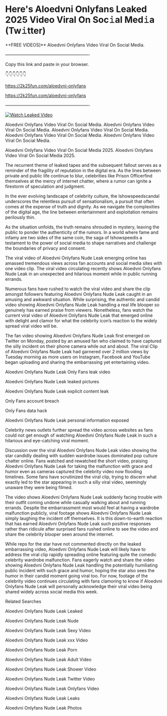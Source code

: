 # Here's Aloedvni Onlyfans Leaked 2025 Video Viral On Soc𝚒al Med𝚒a (Tw𝚒tter)

++FREE VIDEOS]** Aloedvni Onlyfans Video Viral On Social Media.

———————————————————-

Copy this link and paste in your browser.

👇👇👇👇👇👇

https://2k25fun.com/aloedvni-onlyfans

https://2k25fun.com/aloedvni-onlyfans

———————————————————-

[![Watch Leaked Video](https://miro.medium.com/v2/resize:fit:828/format:webp/1*cilzJN44JGOrTw9NJCrNHA.gif "Watch Leaked Video")](https://2k25fun.com/aloedvni-onlyfans)

Aloedvni Onlyfans Video Viral On Social Media. Aloedvni Onlyfans Video Viral On Social Media. Aloedvni Onlyfans Video Viral On Social Media. Aloedvni Onlyfans Video Viral On Social Media. Aloedvni Onlyfans Video Viral On Social Media.

Aloedvni Onlyfans Video Viral On Social Media 2025. Aloedvni Onlyfans Video Viral On Social Media 2025.

The recurrent theme of leaked tapes and the subsequent fallout serves as a reminder of the fragility of reputation in the digital era. As the lines between private and public life continue to blur, celebrities like Prison Officerfind themselves at the mercy of internet chatter, where a rumor can ignite a firestorm of speculation and judgment.

In the ever evolving landscape of celebrity culture, the Ishowspeedscandal underscores the relentless pursuit of sensationalism, a pursuit that often comes at the expense of truth and dignity. As we navigate the complexities of the digital age, the line between entertainment and exploitation remains perilously thin.

As the situation unfolds, the truth remains shrouded in mystery, leaving the public to ponder the authenticity of the rumors. In a world where fame and infamy are two sides of the same coin, the saga of Ishowspeedis a testament to the power of social media to shape narratives and challenge the boundaries of privacy and consent.

The viral video of Aloedvni Onlyfans Nude Leak emerging online has amassed tremendous views across fan accounts and social media sites with one video clip. The viral video circulating recently shows Aloedvni Onlyfans Nude Leak in an unexpected and hilarious moment while in public running errands.

Numerous fans have rushed to watch the viral video and share the clip amongst followers featuring Aloedvni Onlyfans Nude Leak caught in an amusing and awkward situation. While surprising, the authentic and candid video showing Aloedvni Onlyfans Nude Leak handling a real life blooper so genuinely has earned praise from viewers. Nonetheless, fans watch the current viral video of Aloedvni Onlyfans Nude Leak that emerged online with delight and clamor for what the celebrity icon’s reaction to the widely spread viral video will be.

The fan video showing Aloedvni Onlyfans Nude Leak first emerged on Twitter on Monday, posted by an amused fan who claimed to have captured the silly incident on their phone camera while out and about. The viral Clip of Aloedvni Onlyfans Nude Leak had garnered over 2 million views by Tuesday morning as more users on Instagram, Facebook and YouTube began uploading and sharing the embarrassing yet entertaining video.

Aloedvni Onlyfans Nude Leak Only Fans leak video

Aloedvni Onlyfans Nude Leak leaked pictures

Aloedvni Onlyfans Nude Leak explicit content leak

Only Fans account breach

Only Fans data hack

Aloedvni Onlyfans Nude Leak personal information exposed

Celebrity news outlets further spread the video across websites as fans could not get enough of watching Aloedvni Onlyfans Nude Leak in such a hilarious and eye-catching viral moment.

Discussion over the viral Aloedvni Onlyfans Nude Leak video showing the star candidly dealing with sudden wardrobe issues dominated pop culture chatter online. Fans watched and rewatched the short video, praising Aloedvni Onlyfans Nude Leak for taking the malfunction with grace and humor even as cameras captured the celebrity video now flooding timelines. Some fans have scrutinized the viral clip, trying to discern what exactly led to the star appearing in such a silly viral video, seemingly unaware they were being filmed.

The video shows Aloedvni Onlyfans Nude Leak suddenly facing trouble with their outfit coming undone while casually walking about and running errands. Despite the embarrassment most would feel at having a wardrobe malfunction publicly, viral footage shows Aloedvni Onlyfans Nude Leak simply laughing the incident off themselves. It is this down-to-earth reaction that has earned Aloedvni Onlyfans Nude Leak such positive responses rather than ridicule after surprised fans rushed online to see the video and share the celebrity blooper seen around the internet.

While reps for the star have not commented directly on the leaked embarrassing video, Aloedvni Onlyfans Nude Leak will likely have to address the viral clip rapidly spreading online featuring quite the comedic celebrity wardrobe malfunction. Fans eagerly watch and share the video showing Aloedvni Onlyfans Nude Leak handling the potentially humiliating public incident with such grace and humor, hoping the star also sees the humor in their candid moment going viral too. For now, footage of the celebrity video continues circulating with fans clamoring to know if Aloedvni Onlyfans Nude Leak will personally acknowledge their viral video being shared widely across social media this week.

Related Searches

Aloedvni Onlyfans Nude Leak Leaked

Aloedvni Onlyfans Nude Leak Nude

Aloedvni Onlyfans Nude Leak Sexy Video

Aloedvni Onlyfans Nude Leak xxx Video

Aloedvni Onlyfans Nude Leak Porn

Aloedvni Onlyfans Nude Leak Adult Video

Aloedvni Onlyfans Nude Leak Shower Video

Aloedvni Onlyfans Nude Leak Twitter Video

Aloedvni Onlyfans Nude Leak Onlyfans Video

Aloedvni Onlyfans Nude Leak Leaks

Aloedvni Onlyfans Nude Leak Photos